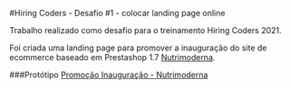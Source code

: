 #Hiring Coders - Desafio #1 - colocar landing page online

Trabalho realizado como desafio para o treinamento Hiring Coders 2021.

Foi criada uma landing page para promover a inauguração do site de ecommerce baseado em Prestashop 1.7 [Nutrimoderna](https://nutrimoderna.com.br).

###Protótipo
[Promoção Inauguração - Nutrimoderna](https://www.figma.com/file/hllsBctepVTBR0eWccmFhC/Nutrimoderna-promo-inauguracao?node-id=0%3A1)
